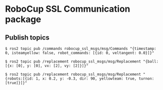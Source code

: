 # RoboCup SSL Communication package

## Publish topics

`$ ros2 topic pub /commands robocup_ssl_msgs/msg/Commands "{timestamp: 0, isteamyellow: false, robot_commands: [{id: 0, veltangent: 0.0}]}"`

`$ ros2 topic pub /replacement robocup_ssl_msgs/msg/Replacement "{ball: [{x: [0], y: [0], vx: [2], vy: [2]}]}"`

`$ ros2 topic pub /replacement robocup_ssl_msgs/msg/Replacement "{robots:[{id: 1, x: 0.2, y: -0.3, dir: 90, yellowteam: true, turnon: [true]}]}"`
